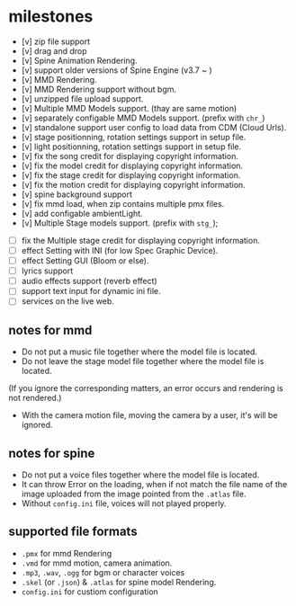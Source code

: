# milestones
- [v] zip file support
- [v] drag and drop
- [v] Spine Animation Rendering.
- [v] support older versions of Spine Engine (v3.7 ~ )
- [v] MMD Rendering.
- [v] MMD Rendering support without bgm.
- [v] unzipped file upload support.
- [v] Multiple MMD Models support. (thay are same motion)
- [v] separately configable MMD Models support. (prefix with `chr_`)
- [v] standalone support user config to load data from CDM (Cloud Urls).
- [v] stage positionning, rotation settings support in setup file.
- [v] light positionning, rotation settings support in setup file.
- [v] fix the song credit for displaying copyright information.
- [v] fix the model credit for displaying copyright information.
- [v] fix the stage credit for displaying copyright information.
- [v] fix the motion credit for displaying copyright information.
- [v] spine background support
- [v] fix mmd load, when zip contains multiple pmx files.
- [v] add configable ambientLight.
- [v] Multiple Stage models support. (prefix with `stg_`);
- [ ] fix the Multiple stage credit for displaying copyright information.
- [ ] effect Setting with INI (for low Spec Graphic Device).
- [ ] effect Setting GUI (Bloom or else).
- [ ] lyrics support
- [ ] audio effects support (reverb effect)
- [ ] support text input for dynamic ini file.
- [ ] services on the live web.

## notes for mmd
- Do not put a music file together where the model file is located.
- Do not leave the stage model file together where the model file is located.

(If you ignore the corresponding matters, an error occurs and rendering is not rendered.)

- With the camera motion file, moving the camera by a user, it's will be ignored. 

## notes for spine
- Do not put a voice files together where the model file is located.
- It can throw Error on the loading, when if not match the file name of the image uploaded from the image pointed from the `.atlas` file.
- Without `config.ini` file, voices will not played properly.

## supported file formats
- `.pmx` for mmd Rendering
- `.vmd` for mmd motion, camera animation.
- `.mp3`, `.wav`, `.ogg` for bgm or character voices
- `.skel` (or `.json`) & `.atlas` for spine model Rendering.
- `config.ini` for custiom configuration
